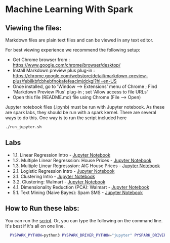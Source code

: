 <link rel='stylesheet' href='assets/css/main.css'/>


Machine Learning With Spark
=====================

Viewing the files:
-----------------
Markdown files are plain text files and can be viewed in any text editor.

For best viewing experience we recommend the following setup:
* Get Chrome browser from : https://www.google.com/chrome/browser/desktop/
* Install Markdown preview plus plug-in : https://chrome.google.com/webstore/detail/markdown-preview-plus/febilkbfcbhebfnokafefeacimjdckgl?hl=en-US
* Once installed, go to 'Window --> Extensions' menu of Chrome ;   Find 'Markdown Preview Plus' plug-in ;  set 'Allow access to file URLs'
* Open this file (README.md) file using Chrome (File --> Open)


Jupyter notebook files (.ipynb) must be run with Jupyter notebook.  As these are spark labs, they should be run with a spark kernel.  There are
several ways to do this. One way is to run the script included here

```bash
./run_jupyter.sh
```



Labs
----

 * 1.1. Linear Regression Intro - [Jupyter Notebook](linear-regression/1-lr.ipynb)
 * 1.2. Multiple Linear Regresssion: House Prices - [Jupyter Notebook](linear-regression/2-mlr-house-prices.ipynb)
 * 1.3. Multiple Linear Regresssion: AIC House Prices - [Jupyter Notebook](linear-regression/3-mlr-AIC-house-prices.ipynb)
 * 2.1. Logistic Regression Intro - [Jupyter Notebook](logistic-regression/1-credit-approval.ipynb)
 * 3.1. Clustering Intro - [Jupyter Notebook](clustering/1-kmeans-mtcars.ipynb)
 * 3.2. Clustering: Walmart  - [Jupyter Notebook](clustering/1-kmeans-walmart.ipynb)
 * 4.1. Dimensionality Reduction (PCA): Walmart  - [Jupyter Notebook](dim-reduction/1-pca-walmart.ipynb)
 * 5.1. Text Mining (Naive Bayes): Spam SMS  - [Jupyter Notebook](text-mining/1-naive-bayes.ipynb)



## How to Run these labs:

You can run the [script](./run_jupyter.sh).  Or, you can type the following on the command line. It's best if it's all on one line.

```bash
  PYSPARK_PYTHON=python3 PYSPARK_DRIVER_PYTHON="jupyter" PYSPARK_DRIVER_PYTHON_OPTS="notebook" ~/spark/bin/pyspark
```



```




